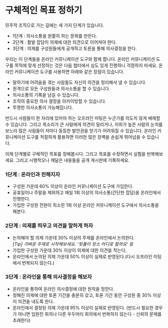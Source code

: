 # 구체적인 목표 정하기

민주적 조직으로 가는 길에는 세 가지 단계가 있습니다. 
* 1단계 : 의사소통을 원활히 하는 문화를 만든다.
* 2단계 : 활발 잡담이 의제에 대한 의견으로 이어져야 한다.
* 3단계 : 의제를 구성원들에게 공개하고 토론을 통해 의사결정을 한다.

우리는 이 단계들을 온라인 커뮤니케이션 도구와 함께 합니다. 온라인 커뮤니케이션 도구를 목적에 맞게 선정하는 것은 다음 챕터에서 심도 있게 진행하니 걱정하지 마세요. 온라인 커뮤니케이션 도구를 사용하면 아래와 같은 장점이 있습니다.


* 말하기에 어려움을 겪는 사람들도 자신의 의견을 정리해서 낼 수 있습니다.
* 원격으로 모든 구성원들과 의사소통을 할 수 있습니다.
* 의사소통의 기록을 남길 수 있습니다.
* 조직의 중요한 의사 결정을 아카이빙할 수 있습니다.
* 투명한 의사소통이 가능해집니다. 

반드시 사람들이 한 자리에 있어야 하는 오프라인 미팅은 누군가를 의도치 않게 배제할 수 있습니다. 그리고 목소리가 큰 사람에게 의견이 밀리거나, 지위가 높은 사람의 눈치를 보느라 많은 사람들이 저마다 동등한 발언권을 얻기가 어려워질 수 있습니다. 온라인 커뮤니케이션 도구를 적절하게 활용하면 이러한 많은 장벽을 손쉽게 뛰어넘을 수 있습니다. 

이제 단계별로 구체적인 목표를 정해봅시다. 그리고 목표를 수정하면서 실험을 반복해보세요. 그리고 시행착오나 깨달은 내용들을 공개 게시판에 기록하세요.


### 1단계 : 온라인과 친해지자

* 구성원 가운데 60% 이상이 온라인 커뮤니케이션 도구에 가입한다.
* 공휴일이나 주말을 제외하고 매일 1회 이상의 의사소통(간단한 잡담)을 온라인에서 진행한다. 
* 가입한 구성원 전원이 최소한 1회 이상 온라인 커뮤니케이션 도구에서 의사소통을 해본다. 



### 2단계 : 의제를 띄우고 의견을 말하게 하자

* 논의해야 할 의제 가운데 30% 이상의 주제를 온라인에서 논의한다.<br/>
*[Tip] 가벼운 주제로 시작해보세요. '뒷풀이 장소 어디로 할까요' 등*
* 가입한 구성원 가운데 30% 이상이 의제에 대한 의견을 적는다. 
* 온라인에서 논의된 의제 가운데 50% 이상이 실제로 반영된다.(다시 오프라인 미팅에서 번복되지 않는다.)


### 3단계 : 온라인을 통해 의사결정을 해보자

* 온라인을 통하여 온라인 의사결정에 대한 원칙을 정한다. 
* 정해진 의제에 대한 토론 기간을 충분히 갖고, 토론 기간 동안 구성원 중 30% 이상이 의견을 내도록 한다. 
* 온라인에서 결정된 의제 가운데 95% 이상이 실제로 반영된다. (반드시 필요한 경우가 아니면 임원진 회의나 다른 우두머리 회의에서 번복하지 않는다 - 신뢰의 문제를 초래한다)
